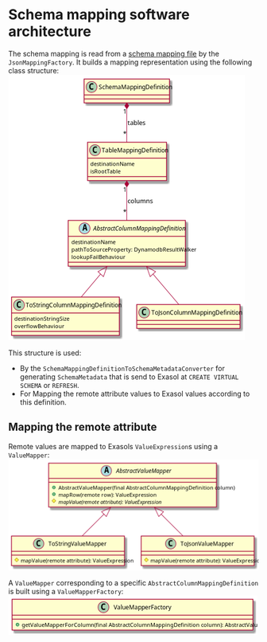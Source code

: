 # Schema mapping software architecture

The schema mapping is read from a [schema mapping file](https://exasol.github.io/dynamodb-virtual-schema/schema_doc/index.html) by the `JsonMappingFactory`. 
It builds a mapping representation using the following class structure:
![Class diagram](diagrams/mappingDefinition.png)

This structure is used:
* By the `SchemaMappingDefinitionToSchemaMetadataConverter` for generating `SchemaMetadata` that is send to Exasol at `CREATE VIRTUAL SCHEMA` or `REFRESH`. 
* For Mapping the remote attribute values to Exasol values according to this definition.

## Mapping the remote attribute
Remote values are mapped to Exasols `ValueExpression`s using a `ValueMapper`:
![Class diagram](diagrams/valueMapper.png)

A `ValueMapper` corresponding to a specific `AbstractColumnMappingDefinition` is built using a `ValueMapperFactory`:
![Class diagram](diagrams/valueMapperFactory.png)


